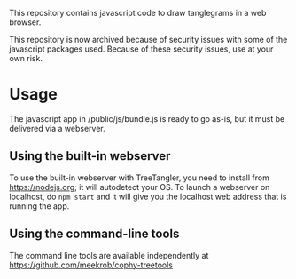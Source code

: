 This repository contains javascript code to draw tanglegrams in a web browser.

This repository is now archived because of security issues with some of the javascript packages used.  Because of these security issues, use at your own risk.


Usage
=======
The javascript app in /public/js/bundle.js is ready to go as-is,
but it must be delivered via a webserver.

## Using the built-in webserver
To use the built-in webserver with TreeTangler, you need to install from https://nodejs.org;
it will autodetect your OS. To launch a webserver on localhost, do ```npm start``` and it will
give you the localhost web address that is running the app.

## Using the command-line tools
The command line tools are available independently at https://github.com/meekrob/cophy-treetools
